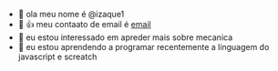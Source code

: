 - 👋 ola meu nome é @izaque1
- 👀 :+1: meu contaato de email é [email](izaque.bueno@escola.pr.gov.br)
- 🌱 eu estou interessado em apreder mais sobre mecanica
- 💞️  eu estou aprendendo a programar recentemente a linguagem do javascript e screatch 

<!---
izaque1E/izaque1E is a ✨ special ✨ repository because its `README.md` (this file) appears on your GitHub profile.
You can click the Preview link to take a look at your changes.
--->
